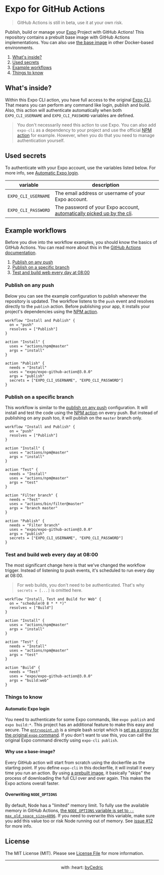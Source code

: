 # Expo for GitHub Actions

> GitHub Actions is still in beta, use it at your own risk.

Publish, build or manage your [Expo][link-expo] Project with GitHub Actions!
This repository contains a prebuilt base image with GitHub Actions implementations.
You can also use [the base image][link-base] in other Docker-based environments.

1. [What's inside?](#whats-inside)
2. [Used secrets](#used-secrets)
3. [Example workflows](#example-workflows)
4. [Things to know](#things-to-know)

## What's inside?

Within this Expo CLI action, you have full access to the original [Expo CLI][link-expo-cli].
That means you can perform any command like login, publish and build.
Also, this action will authenticate automatically when both `EXPO_CLI_USERNAME` and `EXPO_CLI_PASSWORD` variables are defined.

> You don't necessarily need this action to use Expo.
> You can also add `expo-cli` as a dependency to your project and use the official [NPM action][link-actions-npm] for example.
> However, when you do that you need to manage authentication yourself.

## Used secrets

To authenticate with your Expo account, use the variables listed below. For more info, see [Automatic Expo login](#automatic-expo-login).

variable            | description
---                 | ---
`EXPO_CLI_USERNAME` | The email address or username of your Expo account.
`EXPO_CLI_PASSWORD` | The password of your Expo account, [automatically picked up by the cli][link-expo-cli-password].

## Example workflows

Before you dive into the workflow examples, you should know the basics of GitHub Actions.
You can read more about this in the [GitHub Actions documentation][link-actions].

1. [Publish on any push](#publish-on-any-push)
2. [Publish on a specific branch](#publish-on-a-specific-branch)
3. [Test and build web every day at 08:00](#test-and-build-web-every-day-at-0800)

### Publish on any push

Below you can see the example configuration to publish whenever the repository is updated.
The workflow listens to the `push` event and resolves directly to the `publish` action.
Before publishing your app, it installs your project's dependencies using the [NPM action][link-actions-npm].

```hcl
workflow "Install and Publish" {
  on = "push"
  resolves = ["Publish"]
}

action "Install" {
  uses = "actions/npm@master"
  args = "install"
}

action "Publish" {
  needs = "Install"
  uses = "expo/expo-github-action@3.0.0"
  args = "publish"
  secrets = ["EXPO_CLI_USERNAME", "EXPO_CLI_PASSWORD"]
}
```

### Publish on a specific branch

This workflow is similar to the [publish on any push](#publish-on-any-push) configuration.
It will install and test the code using the [NPM action][link-actions-npm] on every push.
But instead of publishing on any push too, it will publish on the `master` branch only.

```hcl
workflow "Install and Publish" {
  on = "push"
  resolves = ["Publish"]
}

action "Install" {
  uses = "actions/npm@master"
  args = "install"
}

action "Test" {
  needs = "Install"
  uses = "actions/npm@master"
  args = "test"
}

action "Filter branch" {
  needs = "Test"
  uses = "actions/bin/filter@master"
  args = "branch master"
}

action "Publish" {
  needs = "Filter branch"
  uses = "expo/expo-github-action@3.0.0"
  args = "publish"
  secrets = ["EXPO_CLI_USERNAME", "EXPO_CLI_PASSWORD"]
}
```

### Test and build web every day at 08:00

The most significant change here is that we've changed the workflow trigger.
Instead of listening to push events, it's scheduled to run every day at 08:00.

> For web builds, you don't need to be authenticated.
> That's why `secrets = [...]` is omitted here.

```hcl
workflow "Install, Test and Build for Web" {
  on = "schedule(0 8 * * *)"
  resolves = ["Build"]
}

action "Install" {
  uses = "actions/npm@master"
  args = "install"
}

action "Test" {
  needs = "Install"
  uses = "actions/npm@master"
  args = "test"
}

action "Build" {
  needs = "Test"
  uses = "expo/expo-github-action@3.0.0"
  args = "build:web"
}
```

### Things to know

#### Automatic Expo login

You need to authenticate for some Expo commands, like `expo publish` and `expo build:*`.
This project has an additional feature to make this easy and secure.
The [`entrypoint.sh`][link-expo-cli-proxy] is a simple bash script which is [set as a proxy for the original `expo` command][link-docker-expo-proxy].
If you don't want to use this, you can call the original Expo command directly using `expo-cli publish`.

#### Why use a base-image?

Every GitHub action will start from scratch using the dockerfile as the starting point.
If you define `expo-cli` in this dockerfile, it will install it every time you run an action.
By using [a prebuilt image][link-base], it basically "skips" the process of downloading the full CLI over and over again.
This makes the Expo actions overall faster.

#### Overwriting `NODE_OPTIONS`

By default, Node has a "limited" memory limit.
To fully use the available memory in GitHub Actions, [the `NODE_OPTIONS` variable is set to `--max_old_space_size=4096`][link-docker-node-options].
If you need to overwrite this variable, make sure you add this value too or risk Node running out of memory.
See [issue #12][link-issue-memory] for more info.

## License

The MIT License (MIT). Please see [License File](LICENSE.md) for more information.

--- ---

<p align="center">
    with :heart: <a href="https://bycedric.com" target="_blank">byCedric</a>
</p>

[link-actions]: https://developer.github.com/actions/
[link-actions-npm]: https://github.com/actions/npm
[link-base]: base/3
[link-docker-expo-proxy]: Dockerfile#L7
[link-docker-node-options]: Dockerfile#L11
[link-expo]: https://expo.io
[link-expo-cli]: https://docs.expo.io/versions/latest/workflow/expo-cli
[link-expo-cli-password]: https://github.com/expo/expo-cli/blob/8ea616d8848a123270b97e226e33dcb3dde49653/packages/expo-cli/src/accounts.js#L94
[link-expo-cli-proxy]: entrypoint.sh
[link-issue-memory]: https://github.com/expo/expo-github-action/issues/12
